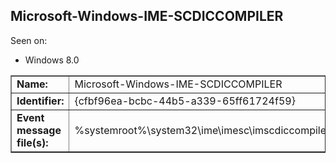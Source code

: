 ## Microsoft-Windows-IME-SCDICCOMPILER

Seen on:
* Windows 8.0

<table border="1" class="docutils">
  <tbody>
    <tr>
      <td><b>Name:</b></td>
      <td>Microsoft-Windows-IME-SCDICCOMPILER</td>
    </tr>
    <tr>
      <td><b>Identifier:</b></td>
      <td>{cfbf96ea-bcbc-44b5-a339-65ff61724f59}</td>
    </tr>
    <tr>
      <td><b>Event message file(s):</b></td>
      <td>%systemroot%\system32\ime\imesc\imscdiccompiler.exe</td>
    </tr>
  </tbody>
</table>

&nbsp;


